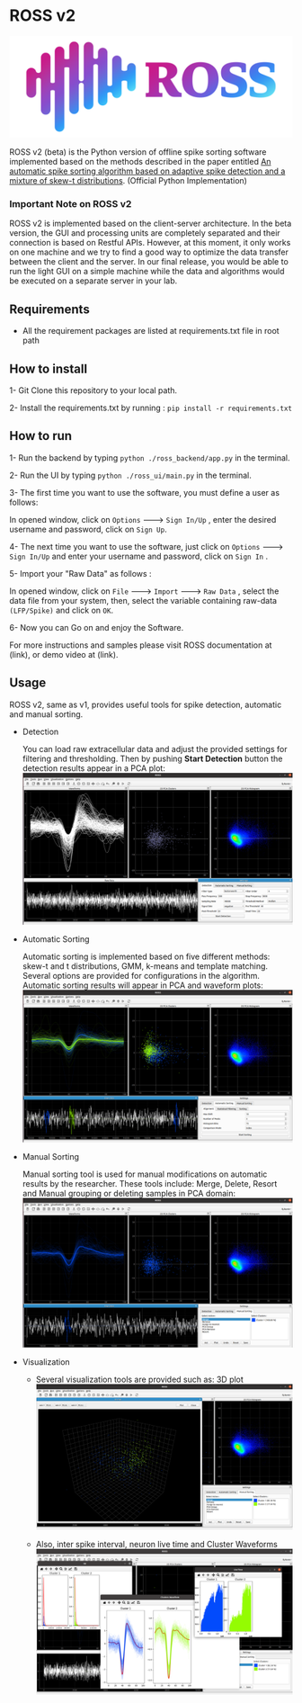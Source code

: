 # ROSS v2
![image](./images/Ross_Color.png)

ROSS v2 (beta) is the Python version of offline spike sorting software implemented based on the methods described in the paper entitled [An automatic spike sorting algorithm based on adaptive spike detection and a mixture of skew-t distributions](https://www.nature.com/articles/s41598-021-93088-w). (Official Python Implementation)

### Important Note on ROSS v2
ROSS v2 is implemented based on the client-server architecture. In the beta version, the GUI and processing units are completely separated and their connection is based on Restful APIs. However, at this moment, it only works on one machine and we try to find a good way to optimize the data transfer between the client and the server. In our final release, you would be able to run the light GUI on a simple machine while the data and algorithms would be executed on a separate server in your lab. 

## Requirements
- All the requirement packages are listed at requirements.txt file in root path

## How to install
1- Git Clone this repository to your local path.

2- Install the requirements.txt by running : ```pip install -r requirements.txt```

## How to run

1- Run the backend by typing  ```python ./ross_backend/app.py``` in the terminal.

2- Run the UI by typing  ```python ./ross_ui/main.py``` in the terminal.

3- The first time you want to use the software, you must define a user as follows:

In opened window, click on ```Options``` ---> ```Sign In/Up``` , enter the desired username and password, click on ```Sign Up```.

4- The next time you want to use the software, just click on ```Options``` ---> ```Sign In/Up``` and enter your username and password, click on ```Sign In``` .

5- Import your "Raw Data" as follows : 

In opened window, click on ```File``` ---> ```Import``` ---> ```Raw Data``` , select the data file from your system, then, select the variable containing raw-data ```(LFP/Spike)``` and click on ```OK```.

6- Now you can Go on and enjoy the Software. 

For more instructions and samples please visit ROSS documentation at (link), or demo video at (link).
## Usage

ROSS v2, same as v1, provides useful tools for spike detection, automatic and manual sorting. 

- Detection

  You can load raw extracellular data and adjust the provided settings for filtering and thresholding. Then by pushing **Start Detection** button the detection results appear in a PCA plot:
  ![image](./images/detection.png)


- Automatic Sorting

  Automatic sorting is implemented based on five different methods: skew-t and t distributions, GMM, k-means and template matching. Several options are provided for configurations in the algorithm. Automatic sorting results will appear in PCA and waveform plots:
 ![image](./images/sort.png)

- Manual Sorting

  Manual sorting tool is used for manual modifications on automatic results by the researcher. These tools include: Merge, Delete, Resort and Manual grouping or deleting samples in PCA domain:
  ![image](./images/sort2.png)


- Visualization
  
  - Several visualization tools are provided such as: 3D plot
  ![image](./images/vis1.png)
  
   - Also, inter spike interval, neuron live time and Cluster Waveforms
  ![image](./images/vis2.png)

  



